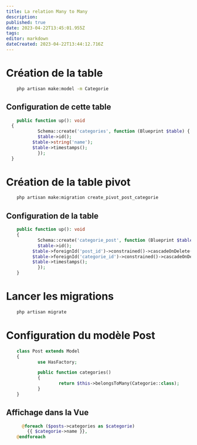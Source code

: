 ```yaml
---
title: La relation Many to Many
description: 
published: true
date: 2023-04-22T13:45:01.955Z
tags: 
editor: markdown
dateCreated: 2023-04-22T13:44:12.716Z
---
```


# Création de la table
```bash
	php artisan make:model -m Categorie
```

## Configuration de cette table
```php
	public function up(): void
  {
			Schema::create('categories', function (Blueprint $table) {
      		$table->id();
          $table->string('name');
          $table->timestamps();
			});
  }
```

# Création de la table pivot
```bash
	php artisan make:migration create_pivot_post_categorie
```

## Configuration de la table
```php
	public function up(): void
	{
			Schema::create('categorie_post', function (Blueprint $table) {
      		$table->id();
          $table->foreignId('post_id')->constrained()->cascadeOnDelete();
          $table->foreignId('categorie_id')->constrained()->cascadeOnDelete();
          $table->timestamps();
			});
	}
```

# Lancer les migrations
```bash
	php artisan migrate
```

# Configuration du modèle Post
```php
	class Post extends Model
	{
			use HasFactory;

			public function categories()
			{
					return $this->belongsToMany(Categorie::class);
			}
	}
```

## Affichage dans la Vue
```php
	  @foreach ($posts->categories as $categorie)
        {{ $categorie->name }},
    @endforeach
```